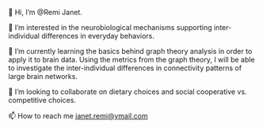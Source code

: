 👋 Hi, I’m @Remi Janet.

👀 I’m interested in the neurobiological mechanisms supporting inter-individual differences in everyday behaviors.

🌱 I’m currently learning the basics behind graph theory analysis in order to apply it to brain data. Using the metrics from the graph theory, I will be able to investigate the inter-individual differences in connectivity patterns of large brain networks.

💞️ I’m looking to collaborate on dietary choices and social cooperative vs. competitive choices.

📫 How to reach me janet.remi@ymail.com

<!---
Remi-Janet/Remi-Janet is a ✨ special ✨ repository because its `README.md` (this file) appears on your GitHub profile.
You can click the Preview link to take a look at your changes.
--->
